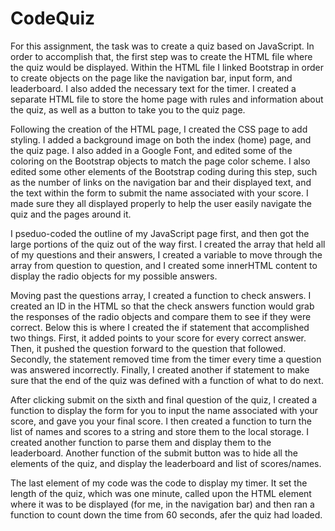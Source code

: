 # CodeQuiz

For this assignment, the task was to create a quiz based on JavaScript. In order to accomplish that, the first step was to create the HTML file where the quiz would be displayed. Within the HTML file I linked Bootstrap in order to create objects on the page like the navigation bar, input form, and leaderboard. I also added the necessary text for the timer. I created a separate HTML file to store the home page with rules and information about the quiz, as well as a button to take you to the quiz page.

Following the creation of the HTML page, I created the CSS page to add styling. I added a background image on both the index (home) page, and the quiz page. I also added in a Google Font, and edited some of the coloring on the Bootstrap objects to match the page color scheme. I also edited some other elements of the Bootstrap coding during this step, such as the number of links on the navigation bar and their displayed text, and the text within the form to submit the name associated with your score. I made sure they all displayed properly to help the user easily navigate the quiz and the pages around it. 

I pseduo-coded the outline of my JavaScript page first, and then got the large portions of the quiz out of the way first. I created the array that held all of my questions and their answers, I created a variable to move through the array from question to question, and I created some innerHTML content to display the radio objects for my possible answers. 

Moving past the questions array, I created a function to check answers. I created an ID in the HTML so that the check answers function would grab the responses of the radio objects and compare them to see if they were correct. Below this is where I created the if statement that accomplished two things. First, it added points to your score for every correct answer. Then, it pushed the question forward to the question that followed. Secondly, the statement removed time from the timer every time a question was answered incorrectly. Finally, I created another if statement to make sure that the end of the quiz was defined with a function of what to do next.

After clicking submit on the sixth and final question of the quiz, I created a function to display the form for you to input the name associated with your score, and gave you your final score. I then created a function to turn the list of names and scores to a string and store them to the local storage. I created another function to parse them and display them to the leaderboard. Another function of the submit button was to hide all the elements of the quiz, and display the leaderboard and list of scores/names. 

The last element of my code was the code to display my timer. It set the length of the quiz, which was one minute, called upon the HTML element where it was to be displayed (for me, in the navigation bar) and then ran a function to count down the time from 60 seconds, afer the quiz had loaded.


